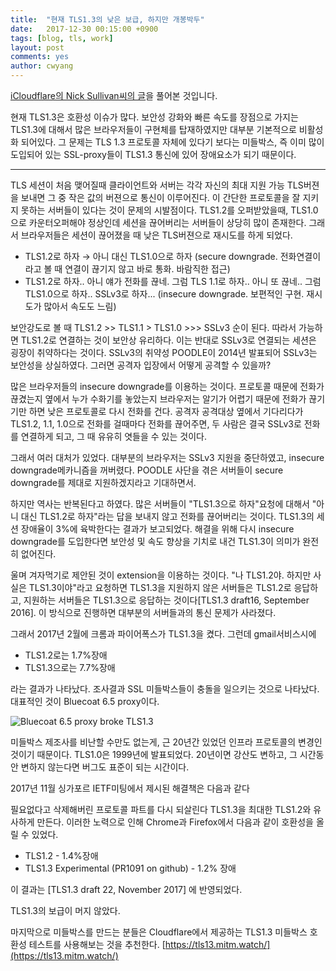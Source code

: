 ```yaml
---
title:  "현재 TLS1.3의 낮은 보급, 하지만 개봉박두"
date:   2017-12-30 00:15:00 +0900
tags: [blog, tls, work]
layout: post
comments: yes
author: cwyang
---
```

[iCloudflare의 Nick Sullivan씨의 글](https://blog.cloudflare.com/why-tls-1-3-isnt-in-browsers-yet/)을 풀어본 것입니다.

현재 TLS1.3은 호환성 이슈가 많다. 보안성 강화와 빠른 속도를 장점으로 가지는 TLS1.3에 대해서 많은 브라우저들이 구현체를 탑재하였지만 대부분 기본적으로 비활성화 되어있다. 그 문제는 TLS 1.3 프로토콜 자체에 있다기 보다는 미들박스, 즉 이미 많이 도입되어 있는 SSL-proxy들이 TLS1.3 통신에 있어 장애요소가 되기 때문이다.

---

TLS 세션이 처음 맺어질때 클라이언트와 서버는 각각 자신의 최대 지원 가능 TLS버젼을 보내면 그 중 작은 값의 버젼으로 통신이 이루어진다. 이 간단한 프로토콜을 잘 지키지 못하는 서버들이 있다는 것이 문제의 시발점이다. TLS1.2를 오퍼받았을때, TLS1.0으로 카운터오퍼해야 정상인데 세션을 끊어버리는 서버들이 상당히 많이 존재한다. 그래서 브라우저들은 세션이 끊어졌을 때 낮은 TLS버젼으로 재시도를 하게 되었다. 

- TLS1.2로 하자 → 아니 대신 TLS1.0으로 하자 (secure downgrade. 전화연결이라고 볼 때 연결이 끊기지 않고 바로 통화. 바람직한 접근)
- TLS1.2로 하자.. 아니 얘가 전화를 끊네. 그럼 TLS 1.1로 하자.. 아니 또 끊네.. 그럼 TLS1.0으로 하자.. SSLv3로 하자... (insecure downgrade. 보편적인 구현. 재시도가 많아서 속도도 느림)

보안강도로 볼 때 TLS1.2 >> TLS1.1 > TLS1.0 >>> SSLv3 순이 된다. 따라서 가능하면 TLS1.2로 연결하는 것이 보안상 유리하다. 이는 반대로 SSLv3로 연결되는 세션은 굉장이 취약하다는 것이다. SSLv3의 취약성 POODLE이 2014년 발표되어 SSLv3는 보안성을 상실하였다. 그러면 공격자 입장에서 어떻게 공격할 수 있을까?

많은 브라우저들의 insecure downgrade를 이용하는 것이다. 프로토콜 때문에 전화가 끊겼는지 옆에서 누가 수화기를 놓았는지 브라우저는 알기가 어렵기 때문에 전화가 끊기기만 하면 낮은 프로토콜로 다시 전화를 건다. 공격자 공격대상 옆에서 기다리다가 TLS1.2, 1.1, 1.0으로 전화를 걸때마다 전화를 끊어주면, 두 사람은 결국 SSLv3로 전화를 연결하게 되고, 그 때 유유히 엿들을 수 있는 것이다.

그래서 여러 대처가 있었다. 대부분의 브라우저는 SSLv3 지원을 중단하였고, insecure downgrade메카니즘을 꺼버렸다. POODLE 사단을 겪은 서버들이 secure downgrade를 제대로 지원하겠지라고 기대하면서.

하지만 역사는 반복된다고 하였다. 많은 서버들이 "TLS1.3으로 하자"요청에 대해서 "아니 대신 TLS1.2로 하자"라는 답을 보내지 않고 전화를 끊어버리는 것이다. TLS1.3의 세션 장애율이 3%에 육박한다는 결과가 보고되었다. 해결을 위해 다시 insecure downgrade를 도입한다면 보안성 및 속도 향상을 기치로 내건 TLS1.3이 의미가 완전히 없어진다. 

울며 겨자먹기로 제안된 것이 extension을 이용하는 것이다. "나 TLS1.2야. 하지만 사실은 TLS1.3이야"라고 요청하면 TLS1.3을 지원하지 않은 서버들은 TLS1.2로 응답하고, 지원하는 서버들은 TLS1.3으로 응답하는 것이다[TLS1.3 draft16, September 2016]. 이 방식으로 진행하면 대부분의 서버들과의 통신 문제가 사라졌다.

그래서 2017년 2월에 크롬과 파이어폭스가 TLS1.3을 켰다. 그런데 gmail서비스시에 

- TLS1.2로는 1.7%장애
- TLS1.3으로는 7.7%장애

라는 결과가 나타났다. 조사결과 SSL 미들박스들이 충돌을 일으키는 것으로 나타났다. 대표적인 것이 Bluecoat 6.5 proxy이다.

![Bluecoat 6.5 proxy broke TLS1.3](https://blog.cloudflare.com/content/images/2017/12/image1-1.png)

미들박스 제조사를 비난할 수만도 없는게, 근 20년간 있었던 인프라 프로토콜의 변경인 것이기 때문이다. TLS1.0은 1999년에 발표되었다. 20년이면 강산도 변하고, 그 시간동안 변하지 않는다면 버그도 표준이 되는 시간이다.

2017년 11월 싱가포르 IETF미팅에서 제시된 해결책은 다음과 같다

필요없다고 삭제해버린 프로토콜 파트를 다시 되살린다
TLS1.3을 최대한 TLS1.2와 유사하게 만든다.
이러한 노력으로 인해 Chrome과 Firefox에서 다음과 같이 호환성을 올릴 수 있었다.

- TLS1.2 - 1.4%장애
- TLS1.3 Experimental (PR1091 on github) - 1.2% 장애


이 결과는 [TLS1.3 draft 22, November 2017] 에 반영되었다.

TLS1.3의 보급이 머지 않았다. 



마지막으로 미들박스를 만드는 분들은 Cloudflare에서 제공하는 TLS1.3 미들박스 호환성 테스트를 사용해보는 것을 추천한다. [https://tls13.mitm.watch/](https://tls13.mitm.watch/) 
